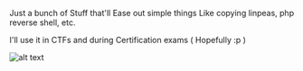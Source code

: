Just a bunch of Stuff that'll Ease out simple things Like copying linpeas, php reverse shell, etc.

I'll use it in CTFs and during Certification exams ( Hopefully :p )

![alt text](https://www.insider.com/doctor-strange-multiverse-of-madness-characters-cast-real-life-photos-2022-5)
